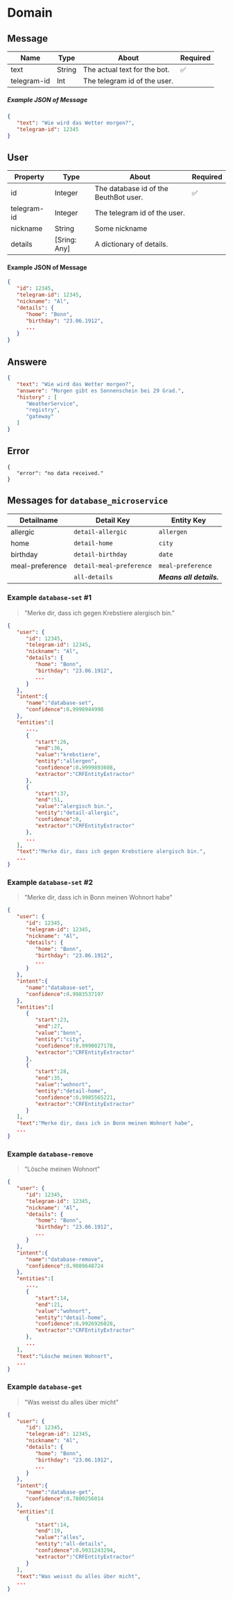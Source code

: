 # Domain



## Message

| Name            | Type      | About | Required |
| --------------- | --------- | ----- | ------------------ |
| text | String | The actual text for the bot. |:white_check_mark:|
| telegram-id | Int | The telegram id of the user. |  |

##### Example JSON of Message

```json
{
   "text": "Wie wird das Wetter morgen?",
   "telegram-id": 12345
}
```



## User

| Property    | Type         | About                                 | Required           |
| ----------- | ------------ | ------------------------------------- | ------------------ |
| id          | Integer      | The database id of the BeuthBot user. | :white_check_mark: |
| telegram-id | Integer      | The telegram id of the user.          |                    |
| nickname    | String       | Some nickname                         |                    |
| details     | [Sring: Any] | A dictionary of details.              |                    |

#### Example JSON of Message

```json
{
   "id": 12345,
   "telegram-id": 12345,
   "nickname": "Al",
   "details": {
      "home": "Bonn",
      "birthday": "23.06.1912",
      ...
   }
}
```



## Answere

```json
{
   "text": "Wie wird das Wetter morgen?",
   "answere": "Morgen gibt es Sonnenschein bei 29 Grad.",
   "history" : [
      "WeatherService",
      "registry",
      "gateway"
   ]
}
```



## Error

```
{
   "error": "no data received."
}
```



## Messages for `database_microservice`

| Detailname             | Detail Key | Entity Key |
| ---------------------- | --------------- | ---------------------- |
| allergic | `detail-allergic` | `allergen` |
| home      | `detail-home` | `city` |
| birthday | `detail-birthday` | `date` |
| meal-preference | `detail-meal-preference` | `meal-preference` |
|  | `all-details` | ___Means all details.___ |



### Example `database-set` #1

> "Merke dir, dass ich gegen Krebstiere alergisch bin."

```json
{
   "user": {
      "id": 12345,
      "telegram-id": 12345,
      "nickname": "Al",
      "details": {
         "home": "Bonn",
         "birthday": "23.06.1912",
         ...
      }
   },
   "intent":{
      "name":"database-set",
      "confidence":0.9998944998
   },
   "entities":[
      ...,
      {
         "start":26,
         "end":36,
         "value":"krebstiere",
         "entity":"allergen",
         "confidence":0.9999893608,
         "extractor":"CRFEntityExtractor"
      },
      {
         "start":37,
         "end":51,
         "value":"alergisch bin.",
         "entity":"detail-allergic",
         "confidence":0,
         "extractor":"CRFEntityExtractor"
      },
      ...
   ],
   "text":"Merke dir, dass ich gegen Krebstiere alergisch bin.",
   ...
}
```



### Example `database-set` #2

> "Merke dir, dass ich in Bonn meinen Wohnort habe"

```json
{
   "user": {
      "id": 12345,
      "telegram-id": 12345,
      "nickname": "Al",
      "details": {
         "home": "Bonn",
         "birthday": "23.06.1912",
         ...
      }
   },
   "intent":{
      "name":"database-set",
      "confidence":0.9983537197
   },
   "entities":[
      {
         "start":23,
         "end":27,
         "value":"bonn",
         "entity":"city",
         "confidence":0.9990027178,
         "extractor":"CRFEntityExtractor"
      },
      {
         "start":28,
         "end":35,
         "value":"wohnort",
         "entity":"detail-home",
         "confidence":0.9985565221,
         "extractor":"CRFEntityExtractor"
      }
   ],
   "text":"Merke dir, dass ich in Bonn meinen Wohnort habe",
   ...
}
```



### Example `database-remove`

> "Lösche meinen Wohnort"

```json
{
   "user": {
      "id": 12345,
      "telegram-id": 12345,
      "nickname": "Al",
      "details": {
         "home": "Bonn",
         "birthday": "23.06.1912",
         ...
      }
   },
   "intent":{
      "name":"database-remove",
      "confidence":0.9089648724
   },
   "entities":[
      ...,
      {
         "start":14,
         "end":21,
         "value":"wohnort",
         "entity":"detail-home",
         "confidence":0.9926926028,
         "extractor":"CRFEntityExtractor"
      },
      ...
   ],
   "text":"Lösche meinen Wohnort",
   ...
}
```



### Example `database-get`

> "Was weisst du alles über micht"

```json
{
   "user": {
      "id": 12345,
      "telegram-id": 12345,
      "nickname": "Al",
      "details": {
         "home": "Bonn",
         "birthday": "23.06.1912",
         ...
      }
   },
   "intent":{
      "name":"database-get",
      "confidence":0.7800256014
   },
   "entities":[
      {
         "start":14,
         "end":19,
         "value":"alles",
         "entity":"all-details",
         "confidence":0.9931243294,
         "extractor":"CRFEntityExtractor"
      }
   ],
   "text":"Was weisst du alles über micht",
   ...
}
```

